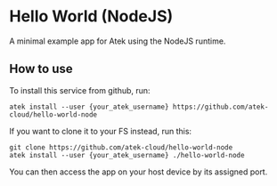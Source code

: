 # Hello World (NodeJS)

A minimal example app for Atek using the NodeJS runtime.

## How to use

To install this service from github, run:

```
atek install --user {your_atek_username} https://github.com/atek-cloud/hello-world-node
```

If you want to clone it to your FS instead, run this:

```
git clone https://github.com/atek-cloud/hello-world-node
atek install --user {your_atek_username} ./hello-world-node
```

You can then access the app on your host device by its assigned port.